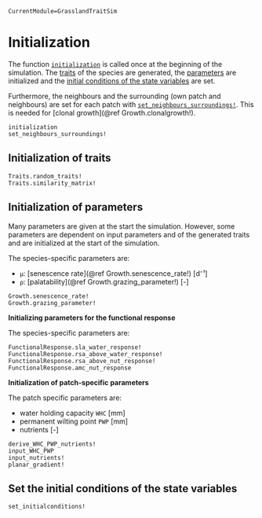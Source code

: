 ```@meta
CurrentModule=GrasslandTraitSim
```

# Initialization

The function [`initialization`](@ref) is called once at the beginning of the simulation. 
The [traits](@ref "Initialization of traits") of the species are generated, the 
[parameters](@ref "Initialization of parameters") are initialized 
and the [initial conditions of the state variables](@ref "Set the initial conditions of the state variables") 
are set.

Furthermore, the neighbours and the surrounding (own patch and neighbours) are set for each patch with 
[`set_neighbours_surroundings!`](@ref). This is needed for [clonal growth](@ref Growth.clonalgrowth!).

```@docs
initialization
set_neighbours_surroundings!
```

## Initialization of traits




```@docs
Traits.random_traits!
Traits.similarity_matrix!
```

## Initialization of parameters

Many parameters are given at the start the simulation. However, some parameters
are dependent on input parameters and of the generated traits 
and are initialized at the start of the simulation.

The species-specific parameters are:

- `μ`: [senescence rate](@ref Growth.senescence_rate!) [d⁻¹]
- `ρ`: [palatability](@ref Growth.grazing_parameter!) [-]

```@docs
Growth.senescence_rate!
Growth.grazing_parameter!
```

**Initializing parameters for the functional response**

The species-specific parameters are:



```@docs
FunctionalResponse.sla_water_response!
FunctionalResponse.rsa_above_water_response!
FunctionalResponse.rsa_above_nut_response!
FunctionalResponse.amc_nut_response
```

**Initialization of patch-specific parameters**

The patch specific parameters are: 

- water holding capacity `WHC` [mm]
- permanent wilting point `PWP` [mm]
- nutrients [-]

```@docs
derive_WHC_PWP_nutrients!
input_WHC_PWP
input_nutrients!
planar_gradient!
```

## Set the initial conditions of the state variables
```@docs
set_initialconditions!
```